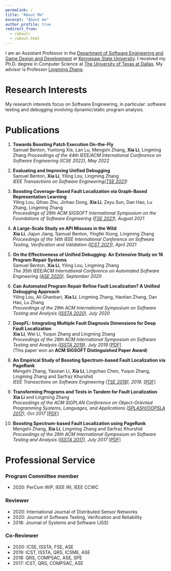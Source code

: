 ```yaml
---
permalink: /
title: "About Me"
excerpt: "About me"
author_profile: true
redirect_from: 
  - /about/
  - /about.html
---
```

I am an Assistant Professor in the [Department of Software Engineering and Game Design and Development](https://ccse.kennesaw.edu/swegd/index.php) at [Kennesaw State University](https://www.kennesaw.edu/). I received my Ph.D. degree in Computer Science at [The University of Texas at Dallas](https://www.utdallas.edu/). My advisor is Professor [Lingming Zhang](https://personal.utdallas.edu/~lxz144130/). 

<!--I received my bachelor's degree in Mathematics and Applied Mathematics from [Jiangxi University of Science and Technology](http://e.jxust.edu.cn/) and two master's degrees in Management Science and Engineering from [Shandong Jianzhu University](https://xwzx2016.sdjzu.edu.cn/english/) and Information Technology and Management from [The University of Texas at Dallas](https://www.utdallas.edu/)-->


# Research Interests

My research interests focus on Software Engineering, in particular: software testing and debugging involving dynamic/static program analysis.
# Publications

1. **Towards Boosting Patch Execution On-the-Fly**    
Samuel Benton, Yuntong Xie, Lan Lu, Mengshi Zhang, **Xia Li**, Lingming Zhang
*Proceedings of the 44th IEEE/ACM International Conference on Software Engineering
(ICSE 2022), May 2022*

1. **Evaluating and Improving Unified Debugging**    
Samuel Benton, **Xia Li**, Yiling Lou, Lingming Zhang    
*IEEE Transactions on Software Engineering([TSE 2021](https://www.computer.org/csdl/journal/ts))*

1. **Boosting Coverage-Based Fault Localization via Graph-Based Representation Learning**    
Yiling Lou, Qihao Zhu, Jinhao Dong, **Xia Li**, Zeyu Sun, Dan Hao, Lu Zhang, Lingming Zhang    
*Proceedings of 28th ACM SIGSOFT International Symposium on the Foundations of Software Engineering
([FSE 2021](https://2021.esec-fse.org/)), August 2021*

1. **A Large-Scale Study on API Misuses in the Wild**  
**Xia Li**, Jiajun Jiang, Samuel Benton, Yingfei Xiong, Lingming Zhang  
*Proceedings of the 14th IEEE International Conference on Software Testing, Verification and Validation ([ICST 2021](https://icst2021.icmc.usp.br/)), April 2021*

1. **On the Effectiveness of Unified Debugging: An Extensive Study on 16 Program Repair Systems**    
Samuel Benton, **Xia Li**, Yiling Lou, Lingming Zhang   
*The 35th IEEE/ACM International Conference on Automated Software Engineering ([ASE 2020](https://conf.researchr.org/home/ase-2020)), September 2020*

2. **Can Automated Program Repair Refine Fault Localization? A Unified Debugging Approach**  
Yiling Lou, Ali Ghanbari, **Xia Li**, Lingming Zhang, Haotian Zhang, Dan Hao, Lu Zhang   
*Proceedings of the 29th ACM International Symposium on Software Testing and Analysis ([ISSTA 2020](https://conf.researchr.org/home/issta-2020)), July 2020* 

3. **DeepFL: Integrating Multiple Fault Diagnosis Dimensions for Deep Fault Localization**     
**Xia Li**, Wei Li, Yuqun Zhang and Lingming Zhang  
*Proceedings of the 28th ACM International Symposium on Software Testing and Analysis ([ISSTA 2019](https://conf.researchr.org/home/issta-2019)), July 2019* [[PDF]](https://lx0704.github.io/files/DeepFL.pdf)  
(This paper won an **ACM SIGSOFT Distinguished Paper Award**) 

4. **An Empirical Study of Boosting Spectrum-based Fault Localization via PageRank**  
Mengshi Zhang, Yaoxian Li, **Xia Li**, Lingchao Chen, Yuqun Zhang, Lingming Zhang and Sarfraz Khurshid  
*IEEE Transactions on Software Engineering ([TSE 2019](https://www.computer.org/csdl/journal/ts)), 2019.* [[PDF]](https://lx0704.github.io/files/TSE2019.pdf) 

5. **Transforming Programs and Tests in Tandem for Fault Localization**  
**Xia Li** and Lingming Zhang  
*Proceedings of the ACM SIGPLAN Conference on Object-Oriented Programming Systems, Languages, and Applications ([SPLASH/OOPSLA 2017](https://2017.splashcon.org/track/splash-2017-OOPSLA)), Oct 2017* [[PDF]](https://lx0704.github.io/files/trapt.pdf)

6. **Boosting Spectrum-based Fault Localization using PageRank**  
Mengshi Zhang, **Xia Li**, Lingming Zhang and Sarfraz Khurshid  
*Proceedings of the 26th ACM International Symposium on Software Testing and Analysis ([ISSTA 2017](https://conf.researchr.org/home/issta-2017)), July 2017* [[PDF]](https://lx0704.github.io/files/pagerank.pdf)

# Professional Service
### Program Committee member

- 2020: PerCom WiP, IEEE IRI, IEEE CCWC

### Reviewer
- 2020: International Journal of Distributed Sensor Networks   
- 2020: Journal of Software Testing, Verification and Reliability   
- 2018: Journal of Systems and Software (JSS) 

### Co-Reviewer

- 2020: ICSE, ISSTA, FSE, ASE
- 2019: ICST, ISSTA, QRS, ICSME, ASE  
- 2018: QRS, COMPSAC, ASE, SPE  
- 2017: ICST, QRS, COMPSAC, ASE
